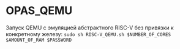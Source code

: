 # OPAS_QEMU

Запуск QEMU с эмуляцией абстрактного RISC-V без привязки к конкретному железу:
`sudo sh RISC-V_QEMU.sh $NUMBER_OF_CORES $AMOUNT_OF_RAM $PASSWORD`
